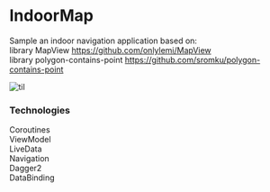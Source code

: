 # IndoorMap

Sample an indoor navigation application based on:  
library MapView <https://github.com/onlylemi/MapView>  
library polygon-contains-point <https://github.com/sromku/polygon-contains-point>

![til](./sample.gif)

### Technologies
Coroutines  
ViewModel  
LiveData  
Navigation  
Dagger2  
DataBinding
